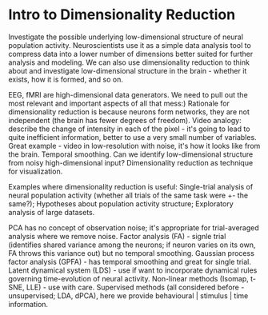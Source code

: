 # Intro to Dimensionality Reduction

Investigate the possible underlying low-dimensional structure of neural population activity. Neuroscientists use it as a simple data analysis tool to compress data into a lower number of dimensions better suited for further analysis and modeling. We can also use dimensionality reduction to think about and investigate low-dimensional structure in the brain - whether it exists, how it is formed, and so on.

EEG, fMRI are high-dimensional data generators. We need to pull out the most relevant and important aspects of all that mess:) Rationale for dimensionality reduction is because neurons form networks, they are not independent (the brain has fewer degrees of freedom). Video analogy: describe the change of intensity in each of the pixel - it's going to lead to quite inefficient information, better to use a very small number of variables. Great example - video in low-resolution with noise, it's how it looks like from the brain. Temporal smoothing. Can we identify low-dimensional structure from noisy high-dimensional input? Dimensionality reduction as technique for visualization.

Examples where dimensionality reduction is useful: Single-trial analysis of neural population activity (whether all trials of the same task were +- the same?); Hypotheses about population activity structure; Exploratory analysis of large datasets.

PCA has no concept of observation noise; it's appropriate for trial-averaged analysis where we remove noise. Factor analysis (FA) - signle trial (identifies shared variance among the neurons; if neuron varies on its own, FA throws this variance out) but no temporal smoothing. Gaussian process factor analysis (GPFA) - has temporal smoothing and great for single trial. Latent dynamical system (LDS) - use if want to incorporate dynamical rules governing time-evolution of neural activity. Non-linear methods (Isomap, t-SNE, LLE) - use with care. Supervised methods (all considered before - unsupervised; LDA, dPCA), here we provide behavioural | stimulus | time information.

